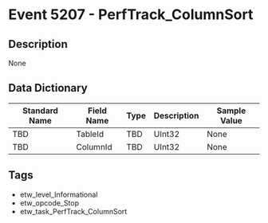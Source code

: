 # Event 5207 - PerfTrack_ColumnSort

## Description
None

## Data Dictionary
|Standard Name|Field Name|Type|Description|Sample Value|
|---|---|---|---|---|
|TBD|TableId|TBD|UInt32|None|None|
|TBD|ColumnId|TBD|UInt32|None|None|

## Tags
* etw_level_Informational
* etw_opcode_Stop
* etw_task_PerfTrack_ColumnSort